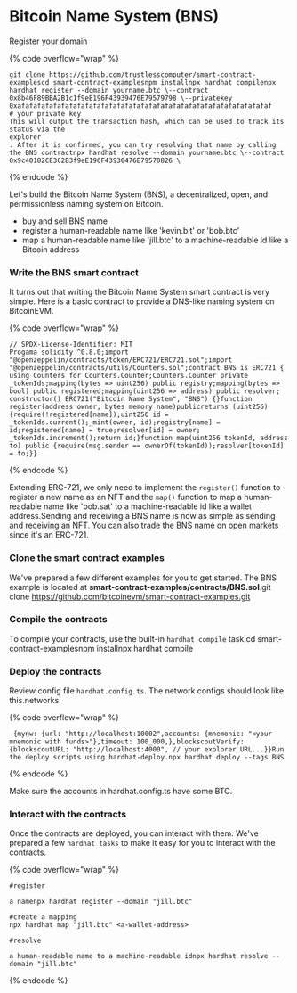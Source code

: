 # Bitcoin Name System (BNS)

Register your domain

{% code overflow="wrap" %}
```solidity
git clone https://github.com/trustlesscomputer/smart-contract-examplescd smart-contract-examplesnpm installnpx hardhat compilenpx hardhat register --domain yourname.btc \--contract 0x8b46F89BBA2B1c1f9eE196F43939476E79579798 \--privatekey 0xafafafafafafafafafafafafafafafafafafafafafafafafafafafafafafafaf 
# your private key
This will output the transaction hash, which can be used to track its status via the 
explorer
. After it is confirmed, you can try resolving that name by calling the BNS contractnpx hardhat resolve --domain yourname.btc \--contract 0x9c40182CE3C2B3f9eE196F43930476E79570826 \​
```
{% endcode %}

Let's build the Bitcoin Name System (BNS), a decentralized, open, and permissionless naming system on Bitcoin.

* buy and sell BNS name
* register a human-readable name like 'kevin.bit' or 'bob.btc'
* map a human-readable name like 'jill.btc' to a machine-readable id like a Bitcoin address

### Write the BNS smart contract <a href="#write-the-bns-smart-contract" id="write-the-bns-smart-contract"></a>

It turns out that writing the Bitcoin Name System smart contract is very simple. Here is a basic contract to provide a DNS-like naming system on BitcoinEVM.

{% code overflow="wrap" %}
```solidity
// SPDX-License-Identifier: MIT 
Progama solidity ^0.8.0;​import "@openzeppelin/contracts/token/ERC721/ERC721.sol";import "@openzeppelin/contracts/utils/Counters.sol";​contract BNS is ERC721 {​using Counters for Counters.Counter;Counters.Counter private _tokenIds;​mapping(bytes => uint256) public registry;mapping(bytes => bool) public registered;​mapping(uint256 => address) public resolver;​constructor() ERC721("Bitcoin Name System", "BNS") {}​function register(address owner, bytes memory name)publicreturns (uint256){require(!registered[name]);​uint256 id = _tokenIds.current();_mint(owner, id);registry[name] = id;registered[name] = true;resolver[id] = owner;​_tokenIds.increment();return id;}​function map(uint256 tokenId, address to) public {require(msg.sender == ownerOf(tokenId));resolver[tokenId] = to;}}
```
{% endcode %}

Extending ERC-721, we only need to implement the `register()` function to register a new name as an NFT and the `map()` function to map a human-readable name like 'bob.sat' to a machine-readable id like a wallet address.Sending and receiving a BNS name is now as simple as sending and receiving an NFT. You can also trade the BNS name on open markets since it's an ERC-721.

### Clone the smart contract examples <a href="#clone-the-smart-contract-examples" id="clone-the-smart-contract-examples"></a>

We've prepared a few different examples for you to get started. The BNS example is located at **smart-contract-examples/contracts/BNS.sol**.git clone https://github.com/bitcoinevm/smart-contract-examples.git​

### Compile the contracts <a href="#compile-the-contracts" id="compile-the-contracts"></a>

To compile your contracts, use the built-in `hardhat compile` task.cd smart-contract-examplesnpm installnpx hardhat compile​

### Deploy the contracts <a href="#deploy-the-contracts" id="deploy-the-contracts"></a>

Review config file `hardhat.config.ts`. The network configs should look like this.networks:

{% code overflow="wrap" %}
```solidity
 {mynw: {url: "http://localhost:10002",accounts: {mnemonic: "<your mnemonic with funds>"},timeout: 100_000,},blockscoutVerify: {blockscoutURL: "http://localhost:4000", // your explorer URL...}}Run the deploy scripts using hardhat-deploy.npx hardhat deploy --tags BNS
```
{% endcode %}

Make sure the accounts in hardhat.config.ts have some BTC.​

### Interact with the contracts <a href="#interact-with-the-contracts" id="interact-with-the-contracts"></a>

Once the contracts are deployed, you can interact with them. We've prepared a few `hardhat tasks` to make it easy for you to interact with the contracts.

{% code overflow="wrap" %}
```solidity
#register 

a namenpx hardhat register --domain "jill.btc"​ 

#create a mapping 
npx hardhat map "jill.btc" <a-wallet-address> ​

#resolve 

a human-readable name to a machine-readable idnpx hardhat resolve --domain "jill.btc"
```
{% endcode %}
